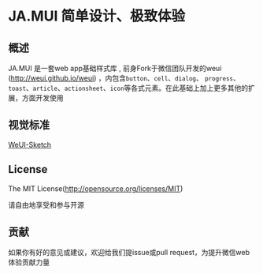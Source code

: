JA.MUI 简单设计、极致体验
====

## 概述

JA.MUI 是一套web app基础样式库 , 前身Fork于微信团队开发的weui (http://weui.github.io/weui) ，内包含`button`、`cell`、`dialog`、 `progress`、 `toast`、`article`、`actionsheet`、`icon`等各式元素。在此基础上加上更多其他的扩展，方面开发使用

## 视觉标准

[WeUI-Sketch](https://github.com/weui/weui-sketch)


## License
The MIT License(http://opensource.org/licenses/MIT)

请自由地享受和参与开源

## 贡献

如果你有好的意见或建议，欢迎给我们提issue或pull request，为提升微信web体验贡献力量
